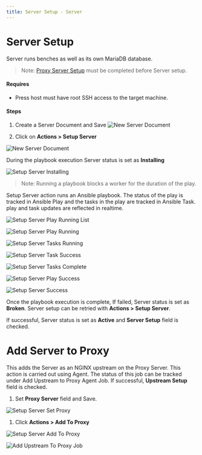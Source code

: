 ```yaml
---
title: Server Setup - Server
---
```


# Server Setup
Server runs benches as well as its own MariaDB database.

> Note: [Proxy Server Setup](/internal/servers/proxy-server-setup) must be completed before Server setup.

#### Requires 
- Press host must have root SSH access to the target machine.

#### Steps

1. Create a Server Document and Save
![New Server Document](/assets/press/images/internal/servers/server/new-server.png)

1. Click on **Actions > Setup Server**

 ![New Server Document](/assets/press/images/internal/servers/server/setup-server-actions.png)

During the playbook execution Server status is set as **Installing**

 ![Setup Server Installing](/assets/press/images/internal/servers/server/setup-server-installing.png)

> Note: Running a playbook blocks a worker for the duration of the play.

Setup Server action runs an Ansible playbook. The status of the play is tracked in Ansible Play and the tasks in the play are tracked in Ansible Task. play and task updates are reflected in realtime.

 ![Setup Server Play Running List](/assets/press/images/internal/servers/server/setup-server-play-running-list.png)

 ![Setup Server Play Running](/assets/press/images/internal/servers/server/setup-server-play-running.png)

 ![Setup Server Tasks Running](/assets/press/images/internal/servers/server/setup-server-tasks-running.png)

 ![Setup Server Task Success](/assets/press/images/internal/servers/server/setup-server-task-success.png)

 ![Setup Server Tasks Complete](/assets/press/images/internal/servers/server/setup-server-tasks-complete.png)

 ![Setup Server Play Success](/assets/press/images/internal/servers/server/setup-server-play-success.png)


 ![Setup Server Success](/assets/press/images/internal/servers/server/setup-server-success.png)

Once the playbook execution is complete, If failed, Server status is set as **Broken**. Server setup can be retried with **Actions > Setup Server**.

If successful, Server status is set as **Active** and **Server Setup** field is checked. 


# Add Server to Proxy

This adds the Server as an NGINX upstream on the Proxy Server. This action is carried out using Agent. The status of this job can be tracked under Add Upstream to Proxy Agent Job. If successful, **Upstream Setup** field is checked.

1. Set **Proxy Server** field and Save.

 ![Setup Server Set Proxy](/assets/press/images/internal/servers/server/setup-server-set-proxy.png)

1. Click **Actions > Add To Proxy**

 ![Setup Server Add To Proxy](/assets/press/images/internal/servers/server/setup-server-actions-add-to-proxy.png)

 ![Add Upstream To Proxy Job](/assets/press/images/internal/servers/server/add-upstream-to-proxy-job.png)

